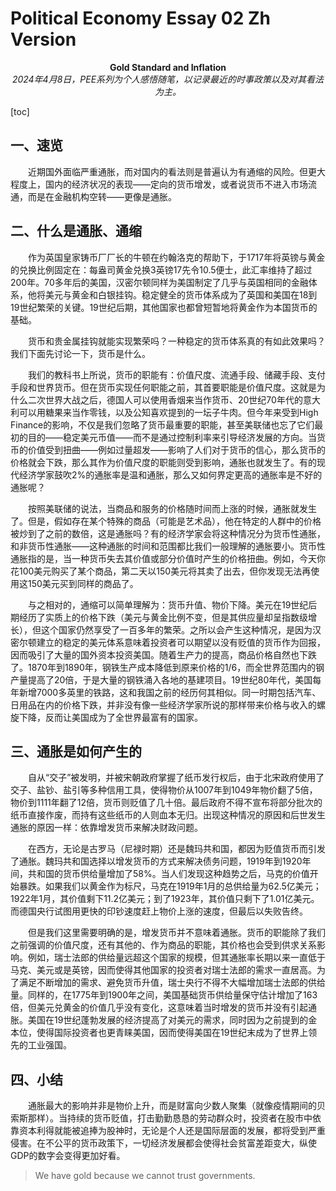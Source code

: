 # Political Economy Essay 02 Zh Version
<center><strong>Gold Standard and Inflation</strong></center>
<center><em>2024年4月8日，PEE系列为个人感悟随笔，以记录最近的时事政策以及对其看法为主。</em></center>

[toc]

## 一、速览

&emsp;&emsp;近期国外面临严重通胀，而对国内的看法则是普遍认为有通缩的风险。但更大程度上，国内的经济状况的表现——定向的货币增发，或者说货币不进入市场流通，而是在金融机构空转——更像是通胀。

## 二、什么是通胀、通缩

&emsp;&emsp;作为英国皇家铸币厂厂长的牛顿在约翰洛克的帮助下，于1717年将英镑与黄金的兑换比例固定在：每盎司黄金兑换3英镑17先令10.5便士，此汇率维持了超过200年。70多年后的美国，汉密尔顿同样为美国制定了几乎与英国相同的金融体系，他将美元与黄金和白银挂钩。稳定健全的货币体系成为了英国和美国在18到19世纪繁荣的关键。19世纪后期，其他国家也都曾短暂地将黄金作为本国货币的基础。

&emsp;&emsp;货币和贵金属挂钩就能实现繁荣吗？一种稳定的货币体系真的有如此效果吗？我们下面先讨论一下，货币是什么。

&emsp;&emsp;我们的教科书上所说，货币的职能有：价值尺度、流通手段、储藏手段、支付手段和世界货币。但在货币实现任何职能之前，其首要职能是价值尺度。这就是为什么二次世界大战之后，德国人可以使用香烟来当作货币、20世纪70年代的意大利可以用糖果来当作零钱，以及公知喜欢提到的一坛子牛肉。但今年来受到High Finance的影响，不仅是我们忽略了货币最重要的职能，甚至美联储也忘了它们最初的目的——稳定美元币值——而不是通过控制利率来引导经济发展的方向。当货币的价值受到扭曲——例如过量超发——影响了人们对于货币的信心，那么货币的价格就会下跌，那么其作为价值尺度的职能则受到影响，通胀也就发生了。有的现代经济学家鼓吹2%的通胀率是温和通胀，那么又如何界定更高的通胀率是不好的通胀呢？

&emsp;&emsp;按照美联储的说法，当商品和服务的价格随时间而上涨的时候，通胀就发生了。但是，假如存在某个特殊的商品（可能是艺术品），他在特定的人群中的价格被炒到了之前的数倍，这是通胀吗？有的经济学家会将这种情况分为货币性通胀，和非货币性通胀——这种通胀的时间和范围都比我们一般理解的通胀要小。货币性通胀指的是，当一种货币失去其价值或部分价值时产生的价格扭曲。例如，今天你花100美元购买了某个商品，第二天以150美元将其卖了出去，但你发现无法再使用这150美元买到同样的商品了。

&emsp;&emsp;与之相对的，通缩可以简单理解为：货币升值、物价下降。美元在19世纪后期经历了实质上的价格下跌（美元与黄金比例不变，但是其供应量却呈指数级增长），但这个国家仍然享受了一百多年的繁荣。之所以会产生这种情况，是因为汉密尔顿建立的稳定的美元体系意味着投资者可以期望以没有贬值的货币作为回报，因而吸引了大量的国外资本投资美国。随着生产力的提高，商品价格自然也下跌了。1870年到1890年，钢铁生产成本降低到原来价格的1/6，而全世界范围内的钢产量提高了20倍，于是大量的钢铁涌入各地的基建项目。19世纪80年代，美国每年新增7000多英里的铁路，这和我国之前的经历何其相似。同一时期包括汽车、日用品在内的价格下跌，并非没有像一些经济学家所说的那样带来价格与收入的螺旋下降，反而让美国成为了全世界最富有的国家。

## 三、通胀是如何产生的

&emsp;&emsp;自从“交子”被发明，并被宋朝政府掌握了纸币发行权后，由于北宋政府使用了交子、盐钞、盐引等多种信用工具，使得物价从1007年到1049年物价翻了5倍，物价到1111年翻了12倍，货币则贬值了几十倍。最后政府不得不宣布将部分批次的纸币直接作废，而持有这些纸币的人则血本无归。出现这种情况的原因和后世发生通胀的原因一样：依靠增发货币来解决财政问题。

&emsp;&emsp;在西方，无论是古罗马（尼禄时期）还是魏玛共和国，都因为贬值货币而引发了通胀。魏玛共和国选择以增发货币的方式来解决债务问题，1919年到1920年间，共和国的货币供给量增加了58%。当人们发现这种趋势之后，马克的价值开始暴跌。如果我们以黄金作为标尺，马克在1919年1月的总供给量为62.5亿美元；1922年1月，其价值剩下11.2亿美元；到了1923年，其价值只剩下了1.01亿美元。而德国央行试图用更快的印钞速度赶上物价上涨的速度，但最后以失败告终。

&emsp;&emsp;但是我们这里需要明确的是，增发货币并不意味着通胀。货币的职能除了我们之前强调的价值尺度，还有其他的、作为商品的职能，其价格也会受到供求关系影响。例如，瑞士法郎的供给量远超这个国家的规模，但其通胀率长期以来一直低于马克、美元或是英镑，因而使得其他国家的投资者对瑞士法郎的需求一直居高。为了满足不断增加的需求、避免货币升值，瑞士央行不得不大幅增加瑞士法郎的供给量。同样的，在1775年到1900年之间，美国基础货币供给量保守估计增加了163倍，但美元兑黄金的价值几乎没有变化，这意味着当时增发的货币并没有引起通胀。美国在19世纪蓬勃发展的经济提高了对美元的需求，同时因为之前提到的金本位，使得国际投资者也更青睐美国，因而使得美国在19世纪末成为了世界上领先的工业强国。

## 四、小结

&emsp;&emsp;通胀最大的影响并非是物价上升，而是财富向少数人聚集（就像疫情期间的贝索斯那样）。当持续的货币贬值，打击勤勤恳恳的劳动群众时，投资者在股市中依靠资本利得就能被追捧为股神时，无论是个人还是国际层面的发展，都将受到严重侵害。在不公平的货币政策下，一切经济发展都会使得社会贫富差距变大，纵使GDP的数字会变得更加好看。

> We have gold because we cannot trust governments.